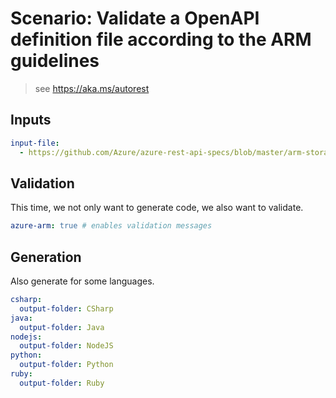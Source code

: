 # Scenario: Validate a OpenAPI definition file according to the ARM guidelines 

> see https://aka.ms/autorest

## Inputs

``` yaml 
input-file:
  - https://github.com/Azure/azure-rest-api-specs/blob/master/arm-storage/2015-06-15/swagger/storage.json
```

## Validation

This time, we not only want to generate code, we also want to validate.

``` yaml
azure-arm: true # enables validation messages
```

## Generation

Also generate for some languages.

``` yaml 
csharp:
  output-folder: CSharp
java:
  output-folder: Java
nodejs:
  output-folder: NodeJS
python:
  output-folder: Python
ruby:
  output-folder: Ruby
```